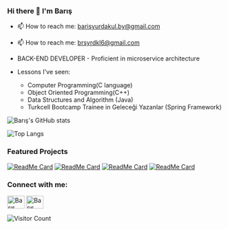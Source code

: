 ### Hi there 👋 I'm Barış

- 📫 How to reach me: barisyurdakul.by@gmail.com
- 📫 How to reach me: brsyrdkl6@gmail.com

- BACK-END DEVELOPER - Proficient in microservice architecture

- Lessons I've seen:
    - Computer Programming(C language)
    - Object Oriented Programming(C++)
    - Data Structures and Algorithm (Java)
    - Turkcell Bootcamp Trainee in Geleceği Yazanlar (Spring Framework)

![Barış's GitHub stats](https://github-readme-stats.vercel.app/api?username=Brsyrdkl&show_icons=true&theme=radical)

![Top Langs](https://github-readme-stats.vercel.app/api/top-langs/?username=Brsyrdkl&layout=compact&theme=radical)

### Featured Projects
[![ReadMe Card](https://github-readme-stats.vercel.app/api/pin/?username=Brsyrdkl&repo=rent-a-car-microservice&theme=radical)](https://github.com/Brsyrdkl/rent-a-car-microservice)
[![ReadMe Card](https://github-readme-stats.vercel.app/api/pin/?username=Brsyrdkl&repo=SYSTEM_PROGRAMMING-HW-S&theme=radical)](https://github.com/Brsyrdkl/SYSTEM_PROGRAMMING-HW-S)
[![ReadMe Card](https://github-readme-stats.vercel.app/api/pin/?username=Brsyrdkl&repo=e-commerce-microservice&theme=radical)](https://github.com/Brsyrdkl/e-commerce-microservice)
[![ReadMe Card](https://github-readme-stats.vercel.app/api/pin/?username=Brsyrdkl&repo=turkcell-rent-a-car-project-monolith&theme=radical)](https://github.com/Brsyrdkl/turkcell-rent-a-car-project-monolith)

<h3 align="left">Connect with me:</h3>
<p align="left">
<a href="https://www.linkedin.com/in/bar%C4%B1%C5%9F-yurdakul-77b364174" target="blank"><img align="center" src="https://raw.githubusercontent.com/rahuldkjain/github-profile-readme-generator/master/src/images/icons/Social/linked-in-alt.svg" alt="Barış Yurdakul" height="30" width="40" /></a>
<a href="https://instagram.com/barisyurdakul" target="blank"><img align="center" src="https://raw.githubusercontent.com/rahuldkjain/github-profile-readme-generator/master/src/images/icons/Social/instagram.svg" alt="Barış Yurdakul" height="30" width="40" /></a>
</p>

![Visitor Count](https://komarev.com/ghpvc/?username=Brsyrdkl&color=blue)

